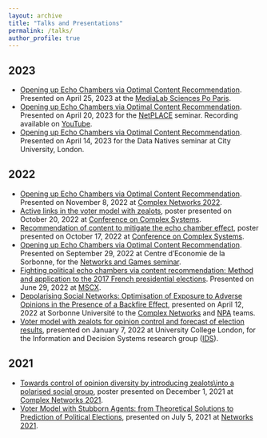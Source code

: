 ```yaml
---
layout: archive
title: "Talks and Presentations"
permalink: /talks/
author_profile: true
---
```


## 2023
* [Opening up Echo Chambers via Optimal Content Recommendation](../files/talk_medialab.pdf). Presented on April 25, 2023 at the [MediaLab Sciences Po Paris](https://medialab.sciencespo.fr/).
* [Opening up Echo Chambers via Optimal Content Recommendation](../files/talk_netplace.pdf). Presented on April 20, 2023 for the [NetPLACE](https://sites.google.com/view/netplace) seminar. Recording available on [YouTube](https://www.youtube.com/watch?v=qScYLGmQVyc&t=1898s).
* [Opening up Echo Chambers via Optimal Content Recommendation](../files/talk_datanatives.pdf). Presented on April 14, 2023 for the Data Natives seminar at City University, London.

## 2022
* [Opening up Echo Chambers via Optimal Content Recommendation](../files/talk_CNA22.pdf). Presented on November 8, 2022 at [Complex Networks 2022](https://complexnetworks.org/).
* [Active links in the voter model with zealots](../files/poster_ccs2022_voter.pdf), poster presented on October 20, 2022 at [Conference on Complex Systems](https://ccs2022.org/).
* [Recommendation of content to mitigate the echo chamber effect](../files/poster_ccs2022_echo.pdf), poster presented on October 17, 2022 at [Conference on Complex Systems](https://ccs2022.org/).
* [Opening up Echo Chambers via Optimal Content Recommendation](../files/talk_NetworksAndGames.pdf). Presented on September 29, 2022 at Centre d’Economie de la Sorbonne, for the [Networks and Games seminar](https://sites.google.com/site/cesworkinggroupnetworks/).
* [Fighting political echo chambers via content recommendation: Method and application to the 2017 French presidential elections](../files/presCatania.pdf). Presented on June 29, 2022 at [MSCX](https://mediterraneanschoolcomplex.net/).
* [Depolarising Social Networks: Optimisation of Exposure to Adverse Opinions in the Presence of a Backfire Effect](../files/talk_NPA.pdf), presented on April 12, 2022 at Sorbonne Université to the [Complex Networks](https://www.complexnetworks.fr/) and [NPA](https://www-npa.lip6.fr/) teams.
* [Voter model with zealots for opinion control and forecast of election results](../files/talk_IDS.pdf), presented on January 7, 2022 at University College London, for the Information and Decision Systems research group ([IDS](https://www.ucl.ac.uk/computer-science/research/research-groups/information-and-decision-systems-ids)).

## 2021
* [Towards control of opinion diversity by introducing zealots\\into a polarised social group](../files/poster_complexnet21.pdf), poster presented on December 1, 2021 at [Complex Networks 2021](https://complexnetworks.org/).
* [Voter Model with Stubborn Agents: from Theoretical Solutions to Prediction of Political Elections](../files/talk_networks21.pdf), presented on July 5, 2021 at [Networks 2021](https://networks2021.net/).
